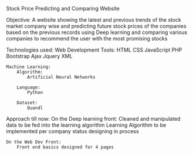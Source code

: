 Stock Price Predicting and Comparing Website

Objective:
	A website showing the latest and previous trends of the stock market company wise and predicting future stock prices of the companies based on the previous records using Deep learning and comparing various companies to recommend the user with the most promising stocks

Technologies used:
	Web Development Tools:
		HTML
		CSS
		JavaScript
		PHP
		Bootstrap
		Ajax
		Jquery
		XML

	Machine Learning:
		Algorithm: 
			Artificial Neural Networks

		Language:
			Python

		Dataset:
			Quandl

Approach till now:
	On the Deep learning front:
		Cleaned and manipulated data to be fed into the learning algorithm
		Learning Algorithm to be implemented per company status designing in process

	On the Web Dev Front:
		Front end basics designed for 4 pages 
